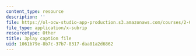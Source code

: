 ```yaml
---
content_type: resource
description: ''
file: https://ol-ocw-studio-app-production.s3.amazonaws.com/courses/2-003sc-engineering-dynamics-fall-2011/1061b79e8b7c37b78317daa81a2d6862_iMz0LiqjFmE.srt
file_type: application/x-subrip
resourcetype: Other
title: 3play caption file
uid: 1061b79e-8b7c-37b7-8317-daa81a2d6862
---
```

